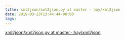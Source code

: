 ```yaml
---
title: xml2json/xml2json.py at master · hay/xml2json
date: 2019-03-23T13:44:44-00:00
tags:
---
```


[xml2json/xml2json.py at master · hay/xml2json](https://github.com/hay/xml2json/blob/master/xml2json.py)
